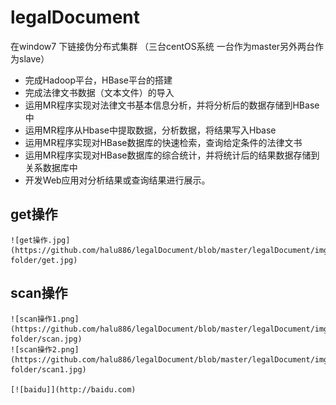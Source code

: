 # legalDocument
在window7 下链接伪分布式集群 （三台centOS系统 一台作为master另外两台作为slave）
  * 完成Hadoop平台，HBase平台的搭建<br>
  * 完成法律文书数据（文本文件）的导入<br>
  * 运用MR程序实现对法律文书基本信息分析，并将分析后的数据存储到HBase中<br>
  * 运用MR程序从Hbase中提取数据，分析数据，将结果写入Hbase<br>
  * 运用MR程序实现对HBase数据库的快速检索，查询给定条件的法律文书<br>
  * 运用MR程序实现对HBase数据库的综合统计，并将统计后的结果数据存储到关系数据库中<br>
  * 开发Web应用对分析结果或查询结果进行展示。<br>
  
  get操作
  -------

    ![get操作.jpg](https://github.com/halu886/legalDocument/blob/master/legalDocument/img-folder/get.jpg)
  scan操作
  ---------
    ![scan操作1.png](https://github.com/halu886/legalDocument/blob/master/legalDocument/img-folder/scan.jpg)
    ![scan操作2.png](https://github.com/halu886/legalDocument/blob/master/legalDocument/img-folder/scan1.jpg)
    
    [![baidu]](http://baidu.com) 
